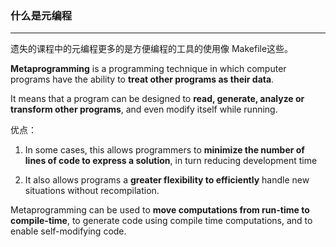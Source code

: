 ### 什么是元编程
---
遗失的课程中的元编程更多的是方便编程的工具的使用像 Makefile这些。

**Metaprogramming** is a programming technique in which computer programs have the ability to **treat other programs as their data**. 

It means that a program can be designed to **read, generate, analyze or transform other programs**, and even modify itself while running.

优点：
1. In some cases, this allows programmers to **minimize the number of lines of code to express a solution**, in turn reducing development time

2. It also allows programs a **greater flexibility to efficiently** handle new situations without recompilation.

Metaprogramming can be used to **move computations from run-time to compile-time**, to generate code using compile time computations, and to enable self-modifying code. 

